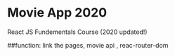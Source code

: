 # Movie App 2020

React JS Fundementals Course (2020 updated!)

##function: 
link the pages, movie api , reac-router-dom 
